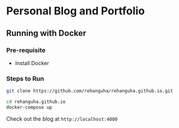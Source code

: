 # Personal Blog and Portfolio


## Running with Docker

### Pre-requisite

 - Install Docker

### Steps to Run

```bash
git clone https://github.com/rehanguha/rehanguha.github.io.git
```

```bash
cd rehanguha.github.io
docker-compose up
```

Check out the blog at `http://localhost:4000`
